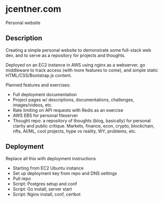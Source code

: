 # jcentner.com
Personal website

## Description

Creating a simple personal website to demonstrate some full-stack web dev, and to serve as a repository for projects and thoughts.

Deployed on an EC2 instance in AWS using nginx as a webserver, go middleware to track access (with more features to come), and simple static HTML/CSS/Bootstrap.js content.

Planned features and exercises:

- Full deployment documentation
- Project pages w/ descriptions, documentations, challenges, images/videos, etc.
- Rate limiting on API requests with Redis as an exercise
- AWS EBS for personal fileserver
- Thought repo: a repository of thoughts (blog, basically) for personal clarity and public critique. Markets, finance, econ, crypto, blockchain, nfts, AI/ML, cool projects, hype vs reality, WY, problems, etc.

## Deployment

Replace all this with deployment instructions
- Starting from EC2 Ubuntu instance
- Set up deployment key from repo and DNS settings
- Pull repo
- Script: Postgres setup and conf
- Script: Go install, server start
- Script: Nginx install, conf, certbot
